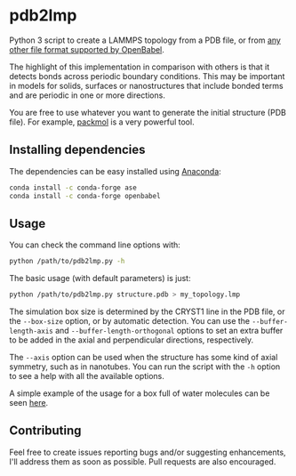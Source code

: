 # pdb2lmp
Python 3 script to create a LAMMPS topology from a PDB file, or from [any other file format supported by OpenBabel](https://open-babel.readthedocs.io/en/latest/FileFormats/Overview.html). 

The highlight of this implementation in comparison with others is that it detects bonds across periodic boundary conditions.
This may be important in models for solids, surfaces or nanostructures that include bonded terms and are periodic in one or more directions.

You are free to use whatever you want to generate the initial structure (PDB file). For example, [packmol](http://leandro.iqm.unicamp.br/m3g/packmol/home.shtml) is a very powerful tool.

## Installing dependencies

The dependencies can be easy installed using [Anaconda](https://docs.conda.io/en/latest/):

```bash
conda install -c conda-forge ase
conda install -c conda-forge openbabel
```

## Usage

You can check the command line options with:
```bash
python /path/to/pdb2lmp.py -h
```

The basic usage (with default parameters) is just:
```bash
python /path/to/pdb2lmp.py structure.pdb > my_topology.lmp
```

The simulation box size is determined by the CRYST1 line in the PDB file, or the `--box-size` option, or by automatic detection. You can use the `--buffer-length-axis` and `--buffer-length-orthogonal` options to set an extra buffer to be added in the axial and perpendicular directions, respectively.

The `--axis` option can be used when the structure has some kind of axial symmetry, such as in nanotubes.
You can run the script with the `-h` option to see a help with all the available options.

A simple example of the usage for a box full of water molecules can be seen [here](https://github.com/Sampa-USP/useful-hacks/tree/master/TopoLiquid).

## Contributing

Feel free to create issues reporting bugs and/or suggesting enhancements, I'll address them as soon as possible. Pull requests are also encouraged.